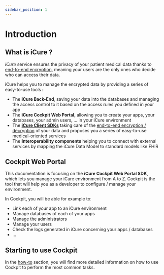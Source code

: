 ```yaml
---
sidebar_position: 1
---
```


# Introduction

## What is iCure ?

*iCure* service ensures the privacy of your patient medical data thanks to [end-to-end encryption](../sdks/explanations/encryption/introduction),
meaning your users are the only ones who decide who can access their data.

iCure helps you to manage the encrypted data by providing a series of easy-to-use tools :
- The **iCure Back-End**, saving your data into the databases and managing the access control to it based on the access
  rules you defined in your app
- The **iCure Cockpit Web Portal**, allowing you to create your apps, your databases,
  your admin users, ... in your iCure environment
- The [**iCure Client SDKs**](../sdks/intro) taking care of the [end-to-end encryption / decryption](../sdks/explanations/encryption/introduction)
  of your data and proposes you a series of easy-to-use medical-oriented services
- The **Interoperability components** helping you to connect with external services by mapping the iCure Data Model to
  standard models like FHIR


## Cockpit Web Portal
This documentation is focusing on the **iCure Cockpit Web Portal SDK**, which lets you manage your iCure environment from 
A to Z.
Cockpit is the tool that will help you as a developer to configure / manage your environment. 

In Cockpit, you will be able for example to: 
- Link each of your app to an iCure environment
- Manage databases of each of your apps
- Manage the administrators
- Manage your users
- Check the logs generated in iCure concerning your apps / databases
- ...

## Starting to use Cockpit

In the [how-to](/sdks/how-to/index) section, you will find more detailed information on how to use Cockpit to perform the most common tasks.
